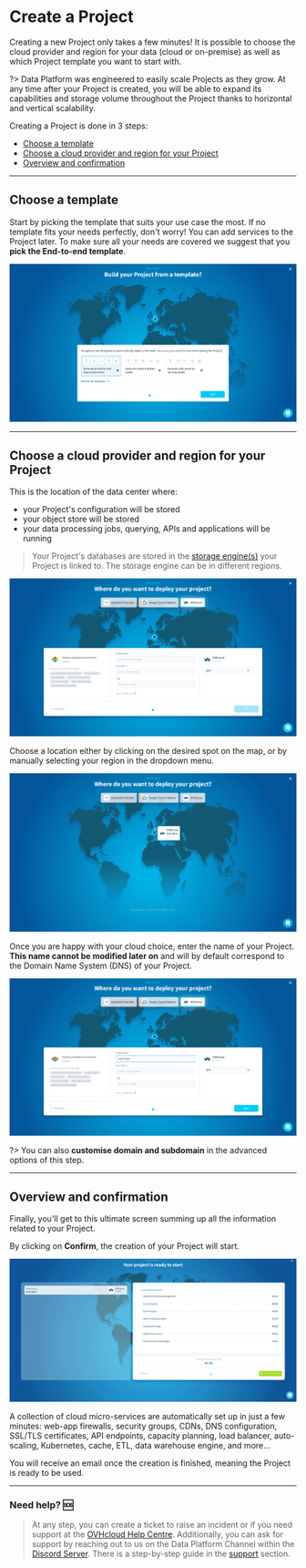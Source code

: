 # Create a Project

Creating a new Project only takes a few minutes! It is possible to choose the cloud provider and region for your data (cloud or on-premise) as well as which Project template you want to start with.

?> Data Platform was engineered to easily scale Projects as they grow. At any time after your Project is created, you will be able to expand its capabilities and storage volume throughout the Project thanks to horizontal and vertical scalability.

Creating a Project is done in 3 steps:

- [Choose a template](#choose-a-template)
- [Choose a cloud provider and region for your Project](#choose-a-cloud-provider-and-region-for-your-Project)
- [Overview and confirmation](#overview-and-confirmation)


---
## Choose a template

Start by picking the template that suits your use case the most. If no template fits your needs perfectly, don't worry! You can add services to the Project later. To make sure all your needs are covered we suggest that you **pick the End-to-end template**. 

![Project template choice](picts/project_creation_template_choice.png)

---
## Choose a cloud provider and region for your Project

This is the location of the data center where: 
* your Project's configuration will be stored 
* your object store will be stored
* your data processing jobs, querying, APIs and applications will be running

> Your Project's databases are stored in the [storage engine(s)](/en/product/project/storage-engine/index) your Project is linked to. The storage engine can be in different regions.

![Project-create](picts/project_creation_provider_choice.png)

Choose a location either by clicking on the desired spot on the map, or by manually selecting your region in the dropdown menu.

![dp-choice](picts/location_choice_map.png)

Once you are happy with your cloud choice, enter the name of your Project. **This name cannot be modified later on** and will by default correspond to the Domain Name System (DNS) of your Project. 

![dp-choice](picts/named_project.png)

?> You can also **customise domain and subdomain** in the advanced options of this step.

---
## Overview and confirmation

Finally, you'll get to this ultimate screen summing up all the information related to your Project.

By clicking on **Confirm**, the creation of your Project will start.

![dp-overview](picts/project_cost_projection.png)

A collection of cloud micro-services are automatically set up in just a few minutes: web-app firewalls, security groups, CDNs, DNS configuration, SSL/TLS certificates, API endpoints, capacity planning, load balancer, auto-scaling, Kubernetes, cache, ETL, data warehouse engine, and more…

You will receive an email once the creation is finished, meaning the Project is ready to be used.

---
###  Need help? 🆘

> At any step, you can create a ticket to raise an incident or if you need support at the [OVHcloud Help Centre](https://help.ovhcloud.com/csm/fr-home?id=csm_index). Additionally, you can ask for support by reaching out to us on the Data Platform Channel within the [Discord Server](https://discord.com/channels/850031577277792286/1163465539981672559). There is a step-by-step guide in the [support](/en/support/index.md) section.